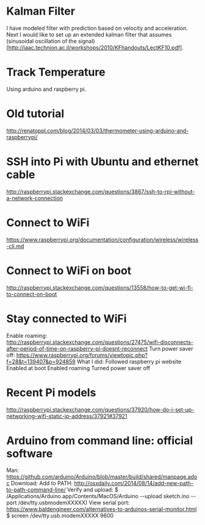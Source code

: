 # Kalman Filter
I have modeled filter with prediction based on velocity and acceleration. Next I would like to set up an extended kalman filter that assumes (sinusoidal oscillation of the signal)[http://iaac.technion.ac.il/workshops/2010/KFhandouts/LectKF10.pdf].

# Track Temperature
Using arduino and raspberry pi.

# Old tutorial
http://renatoppl.com/blog/2014/03/03/thermometer-using-arduino-and-raspberrypi/

# SSH into Pi with Ubuntu and ethernet cable
http://raspberrypi.stackexchange.com/questions/3867/ssh-to-rpi-without-a-network-connection

# Connect to WiFi
https://www.raspberrypi.org/documentation/configuration/wireless/wireless-cli.md

# Connect to WiFi on boot
http://raspberrypi.stackexchange.com/questions/13558/how-to-get-wi-fi-to-connect-on-boot

# Stay connected to WiFi
Enable roaming: http://raspberrypi.stackexchange.com/questions/27475/wifi-disconnects-after-period-of-time-on-raspberry-pi-doesnt-reconnect
Turn power saver off: https://www.raspberrypi.org/forums/viewtopic.php?f=28&t=139407&p=924859
What I did:
	Followed raspberry pi website
	Enabled at boot
	Enabled roaming
	Turned power saver off

# Recent Pi models
http://raspberrypi.stackexchange.com/questions/37920/how-do-i-set-up-networking-wifi-static-ip-address/37921#37921

# Arduino from command line: official software
Man: https://github.com/arduino/Arduino/blob/master/build/shared/manpage.adoc
Download:
Add to PATH: http://osxdaily.com/2014/08/14/add-new-path-to-path-command-line/
Verify and upload:
$ /Applications/Arduino.app/Contents/MacOS/Arduino --upload sketch.ino --port /dev/tty.usbmodemXXXXX)
View serial port: https://www.baldengineer.com/alternatives-to-arduinos-serial-monitor.html
$ screen /dev/tty.usb.modemXXXXX 9600

